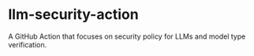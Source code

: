 # llm-security-action
A GitHub Action that focuses on security policy for LLMs and model type verification. 
